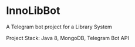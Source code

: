 # InnoLibBot

A Telegram bot project for a Library System

Project Stack: Java 8, MongoDB, Telegram Bot API
